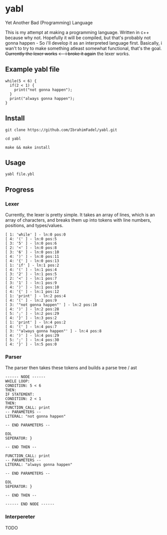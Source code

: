 # yabl
Yet Another Bad (Programming) Language

This is my attempt at making a programming language.
Written in c++ because why not.
Hopefully it will be compiled, but that's probably not gonna happen - So i'll develop it as an interpreted language first.
Basically, i wan't to try to make something atleast somewhat functional, that's the goal.
~~Currently the lexer works~~ ~~<-- i broke it again~~ the  lexer works.

## Example yabl file

```
while(5 < 6) {
  if(2 < 1) {
    print("not gonna happen");
  }
  print("always gonna happen");
}
```

## Install

```
git clone https://github.com/IbrahimFadel/yabl.git
```
```
cd yabl
```
```
make && make install
```

## Usage

```
yabl file.ybl
```

## Progress

### Lexer

Currently, the lexer is pretty simple. It takes an array of lines, which is an array of characters, and breaks them up into tokens with line numbers, positions, and types/values.

```
[ 1: 'while' ] - ln:0 pos:0
[ 4: '(' ] - ln:0 pos:5
[ 3: '5' ] - ln:0 pos:6
[ 2: '<' ] - ln:0 pos:8
[ 3: '6' ] - ln:0 pos:10
[ 4: ')' ] - ln:0 pos:11
[ 4: '{' ] - ln:0 pos:13
[ 1: 'if' ] - ln:1 pos:2
[ 4: '(' ] - ln:1 pos:4
[ 3: '2' ] - ln:1 pos:5
[ 2: '<' ] - ln:1 pos:7
[ 3: '1' ] - ln:1 pos:9
[ 4: ')' ] - ln:1 pos:10
[ 4: '{' ] - ln:1 pos:12
[ 1: 'print' ] - ln:2 pos:4
[ 4: '(' ] - ln:2 pos:9
[ 3: '"not gonna happen"' ] - ln:2 pos:10
[ 4: ')' ] - ln:2 pos:28
[ 5: ';' ] - ln:2 pos:29
[ 4: '}' ] - ln:3 pos:2
[ 1: 'print' ] - ln:4 pos:2
[ 4: '(' ] - ln:4 pos:7
[ 3: '"always gonna happen"' ] - ln:4 pos:8
[ 4: ')' ] - ln:4 pos:29
[ 5: ';' ] - ln:4 pos:30
[ 4: '}' ] - ln:5 pos:0
```

### Parser

The parser then takes these tokens and builds a parse tree / ast

```
------ NODE ------
WHILE LOOP: 
CONDITION: 5 < 6
THEN: 
IF STATEMENT: 
CONDITION: 2 < 1
THEN: 
FUNCTION_CALL: print
-- PARAMETERS --
LITERAL: "not gonna happen"

-- END PARAMETERS --

EOL
SEPERATOR: }

-- END THEN --

FUNCTION_CALL: print
-- PARAMETERS --
LITERAL: "always gonna happen"

-- END PARAMETERS --

EOL
SEPERATOR: }

-- END THEN --

------ END NODE ------
```

### Interpereter

TODO
